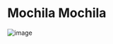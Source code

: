 # Mochila Mochila

![image](https://github.com/crismor13/Mochila_Cristian_Moreno/assets/108558442/b1cc1d5e-a583-4157-baad-26b9e1078496)


